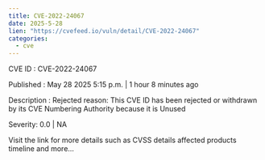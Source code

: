 ```yaml
---
title: CVE-2022-24067
date: 2025-5-28
lien: "https://cvefeed.io/vuln/detail/CVE-2022-24067"
categories:
  - cve
---
```


CVE ID : CVE-2022-24067

Published :  May 28
2025
5:15 p.m. | 1 hour
8 minutes ago

Description : Rejected reason: This CVE ID has been rejected or withdrawn by its CVE Numbering Authority because it is Unused

Severity: 0.0 | NA

Visit the link for more details
such as CVSS details
affected products
timeline
and more...
